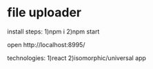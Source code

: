 
# file uploader
  install steps: 
  1)npm i 
  2)npm start
  
  open http://localhost:8995/
  
  
  technologies:
  1)react
  2)isomorphic/universal app

